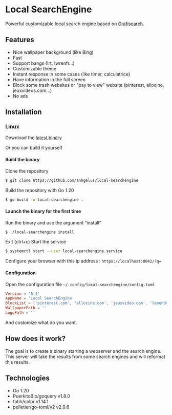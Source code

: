 # Local SearchEngine

Powerful customizable local search engine based on [Grafisearch](https://github.com/Grafikart/Grafisearch).

## Features

- Nice wallpaper background (like Bing)
- Fast
- Support bangs (!rt, !wrenfr...)
- Customizable theme
- Instant response in some cases (like timer, calculatrice)
- Have information in the full screen
- Block some trash websites or "pay to view" website (pinterest, allocine, jeuxvideos.com...)
- No ads

## Installation

### Linux

Download the [latest binary](https://github.com/anhgelus/local-searchengine/releases/latest)

Or you can build it yourself

#### Build the binary

Clone the repository
```bash
$ git clone https://github.com/anhgelus/local-searchengine 
```

Build the repository with Go 1.20
```bash
$ go build -o local-searchengine .
```
#### Launch the binary for the first time

Run the binary and use the argument "install"
```bash
$ ./local-searchengine install
```

Exit (ctrl+c)
Start the service
```bash
$ systemctl start --user local-searchengine.service
```

Configure your browser with this ip address : `https://localhost:8042/?q=`

#### Configuration

Open the configuration file `~/.config/local-searchengine/config.toml`
```toml
Version = '0.1'
AppName = 'Local SearchEngine'
BlockList = ['pinterest.com', 'allocine.com', 'jeuxvideo.com', 'lemonde.fr', 'w3schools.com', 'pinterest.fr']
WallpaperPath = ''
LogoPath = ''
```

And customize what do you want.

## How does it work?

The goal is to create a binary starting a webserver and the search engine. 
This server will take the results from some search engines and will reformat this results.

## Technologies

- Go 1.20
- PuerkitoBio/goquery v1.8.0
- fatih/color v1.14.1
- pelletier/go-toml/v2 v2.0.6

